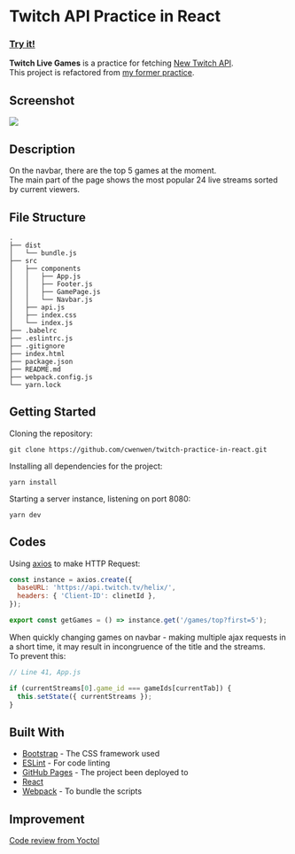 # Twitch API Practice in React

### [Try it!](https://cwenwen.github.io/twitch-practice-in-react/)  

**Twitch Live Games** is a practice for fetching [New Twitch API](https://dev.twitch.tv/docs/api/).  
This project is refactored from [my former practice](https://github.com/cwenwen/APIsPractice/tree/master/Twitch_API).  

## Screenshot
![]( https://i.imgur.com/WKbCI0g.jpg)

## Description

On the navbar, there are the top 5 games at the moment.  
The main part of the page shows the most popular 24 live streams sorted by current viewers.

## File Structure

```
.
├── dist
│   └── bundle.js
├── src
│   ├── components
│   │   ├── App.js
│   │   ├── Footer.js
│   │   ├── GamePage.js
│   │   └── Navbar.js
│   ├── api.js
│   ├── index.css
│   └── index.js
├── .babelrc
├── .eslintrc.js
├── .gitignore
├── index.html
├── package.json
├── README.md
├── webpack.config.js
└── yarn.lock
```
## Getting Started

Cloning the repository:  
```console
git clone https://github.com/cwenwen/twitch-practice-in-react.git
```

Installing all dependencies for the project:  
```console
yarn install
```

Starting a server instance, listening on port 8080:  
```console
yarn dev
```

## Codes

Using [axios](https://github.com/axios/axios) to make HTTP Request:
```js
const instance = axios.create({
  baseURL: 'https://api.twitch.tv/helix/',
  headers: { 'Client-ID': clinetId },
});

export const getGames = () => instance.get('/games/top?first=5');
```

When quickly changing games on navbar - making multiple ajax requests in a short time, it may result in incongruence of the title and the streams.  
To prevent this:

```js
// Line 41, App.js

if (currentStreams[0].game_id === gameIds[currentTab]) {
  this.setState({ currentStreams });
}
```

## Built With

- [Bootstrap](https://getbootstrap.com/) - The CSS framework used
- [ESLint](https://github.com/eslint/eslint) - For code linting
- [GitHub Pages](https://pages.github.com/) - The project been deployed to
- [React](https://reactjs.org/)
- [Webpack](https://webpack.js.org/) - To bundle the scripts

## Improvement

[Code review from Yoctol](https://hackmd.io/64UmENxTRcOq5pcFfjOVIg)